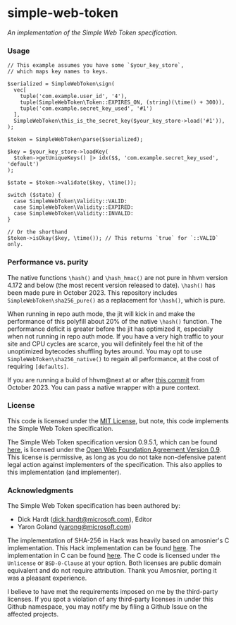 # simple-web-token

_An implementation of the Simple Web Token specification._

### Usage

```HACK
// This example assumes you have some `$your_key_store`,
// which maps key names to keys.

$serialized = SimpleWebToken\sign(
  vec[
    tuple('com.example.user_id', '4'),
    tuple(SimpleWebToken\Token::EXPIRES_ON, (string)(\time() + 300)),
    tuple('com.example.secret_key_used', '#1')
  ],
  SimpleWebToken\this_is_the_secret_key($your_key_store->load('#1')),
);

$token = SimpleWebToken\parse($serialized);

$key = $your_key_store->loadKey(
  $token->getUniqueKeys() |> idx($$, 'com.example.secret_key_used', 'default')
);

$state = $token->validate($key, \time());

switch ($state) {
  case SimpleWebToken\Validity::VALID:
  case SimpleWebToken\Validity::EXPIRED:
  case SimpleWebToken\Validity::INVALID:
}

// Or the shorthand
$token->isOkay($key, \time()); // This returns `true` for `::VALID` only.
```

### Performance vs. purity

The native functions `\hash()` and `\hash_hmac()` are not pure in hhvm version 4.172
and below (the most recent version released to date). `\hash()` has been made pure
in October 2023. This repository includes `SimpleWebToken\sha256_pure()` as
a replacement for `\hash()`, which is pure.

When running in repo auth mode, the jit will kick in and make the performance of
this polyfill about 20% of the native `\hash()` function. The performance deficit
is greater before the jit has optimized it, especially when not running in repo
auth mode. If you have a very high traffic to your site and CPU cycles are scarce,
you will definitely feel the hit of the unoptimized bytecodes shuffling bytes
around. You may opt to use `SimpleWebToken\sha256_native()` to regain all
performance, at the cost of requiring `[defaults]`.

If you are running a build of hhvm@next at or after [this commit](https://github.com/facebook/hhvm/commit/9ec4a4400535521c74ebc9db47dcdf7b9785a2bc)
from October 2023. You can pass a native wrapper with a pure context.

### License

This code is licensed under the [MIT License](./LICENSE), but note,
this code implements the Simple Web Token specification.

The Simple Web Token specification version 0.9.5.1, which can be found [here](<https://learn.microsoft.com/en-us/previous-versions/azure/azure-services/hh781551(v=azure.100)?redirectedfrom=MSDN>),
is licensed under the [Open Web Foundation Agreement Version 0.9](https://www.openwebfoundation.org/the-agreements/the-owf-0-9-agreements-necessary-claims/open-web-foundation-agreement-0-9).
This license is permissive, as long as you do not take
non-defensive patent legal action against implementers of the specification.
This also applies to this implementation (and implementer).

### Acknowledgments

The Simple Web Token specification has been authored by:

- Dick Hardt (dick.hardt@microsoft.com), Editor
- Yaron Goland (yarong@microsoft.com)

The implementation of SHA-256 in Hack was heavily based on amosnier's C implementation.
This Hack implementation can be found [here](https://github.com/hershel-theodore-layton/simple-web-token/blob/master/src/_Private/sha256.c.hack).
The implementation in C can be found [here](https://github.com/amosnier/sha-2/tree/b29613850d6e54e7159197ef42c7d22d012b6367).
The C code is licensed under `The Unlicense` or `BSD-0-Clause` at your option.
Both licenses are public domain equivalent and do not require attribution.
Thank you Amosnier, porting it was a pleasant experience.

I believe to have met the requirements imposed on me by the third-party licenses.
If you spot a violation of any third-party licenses in under this Github namespace,
you may notify me by filing a Github Issue on the affected projects.
